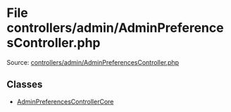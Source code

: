 File controllers/admin/AdminPreferencesController.php
=========
Source: [controllers/admin/AdminPreferencesController.php](https://github.com/PrestaShop/PrestaShop/blob/1.6.1.1/controllers/admin/AdminPreferencesController.php)


Classes
-------

* [AdminPreferencesControllerCore](class.AdminPreferencesControllerCore.md)

